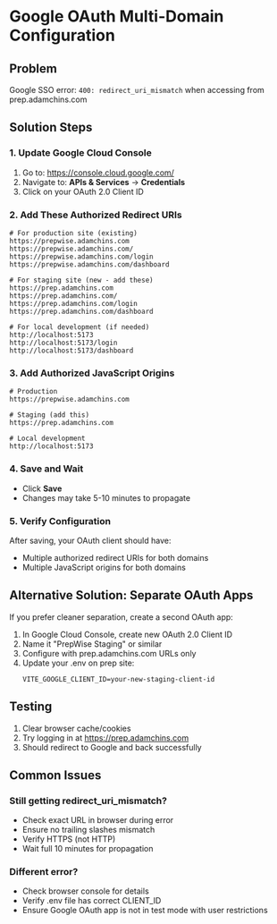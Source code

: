 # Google OAuth Multi-Domain Configuration

## Problem
Google SSO error: `400: redirect_uri_mismatch` when accessing from prep.adamchins.com

## Solution Steps

### 1. Update Google Cloud Console

1. Go to: https://console.cloud.google.com/
2. Navigate to: **APIs & Services** → **Credentials**
3. Click on your OAuth 2.0 Client ID

### 2. Add These Authorized Redirect URIs

```
# For production site (existing)
https://prepwise.adamchins.com
https://prepwise.adamchins.com/
https://prepwise.adamchins.com/login
https://prepwise.adamchins.com/dashboard

# For staging site (new - add these)
https://prep.adamchins.com
https://prep.adamchins.com/
https://prep.adamchins.com/login
https://prep.adamchins.com/dashboard

# For local development (if needed)
http://localhost:5173
http://localhost:5173/login
http://localhost:5173/dashboard
```

### 3. Add Authorized JavaScript Origins

```
# Production
https://prepwise.adamchins.com

# Staging (add this)
https://prep.adamchins.com

# Local development
http://localhost:5173
```

### 4. Save and Wait

- Click **Save**
- Changes may take 5-10 minutes to propagate

### 5. Verify Configuration

After saving, your OAuth client should have:
- Multiple authorized redirect URIs for both domains
- Multiple JavaScript origins for both domains

## Alternative Solution: Separate OAuth Apps

If you prefer cleaner separation, create a second OAuth app:

1. In Google Cloud Console, create new OAuth 2.0 Client ID
2. Name it "PrepWise Staging" or similar
3. Configure with prep.adamchins.com URLs only
4. Update your .env on prep site:
   ```
   VITE_GOOGLE_CLIENT_ID=your-new-staging-client-id
   ```

## Testing

1. Clear browser cache/cookies
2. Try logging in at https://prep.adamchins.com
3. Should redirect to Google and back successfully

## Common Issues

### Still getting redirect_uri_mismatch?
- Check exact URL in browser during error
- Ensure no trailing slashes mismatch
- Verify HTTPS (not HTTP)
- Wait full 10 minutes for propagation

### Different error?
- Check browser console for details
- Verify .env file has correct CLIENT_ID
- Ensure Google OAuth app is not in test mode with user restrictions